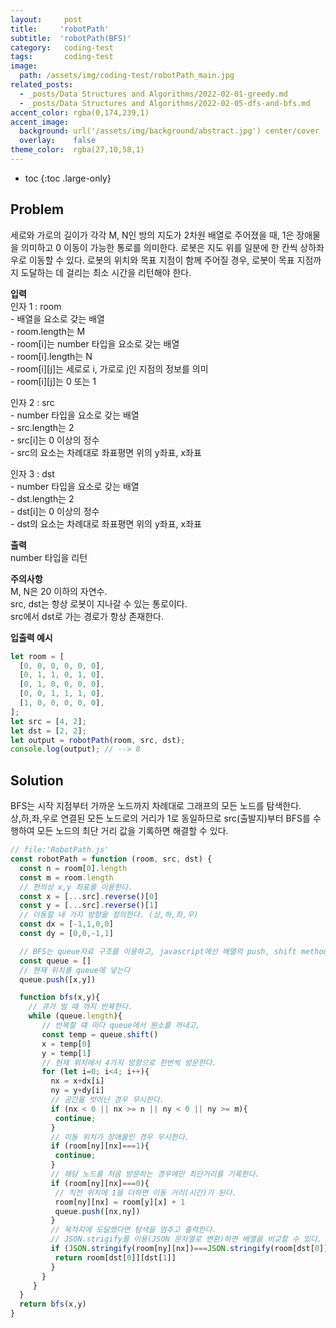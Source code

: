 ```yaml
---
layout:     post
title:     'robotPath'
subtitle:  'robotPath(BFS)'
category:   coding-test
tags:       coding-test
image: 
  path: /assets/img/coding-test/robotPath_main.jpg
related_posts: 
  - _posts/Data Structures and Algorithms/2022-02-01-greedy.md
  - _posts/Data Structures and Algorithms/2022-02-05-dfs-and-bfs.md
accent_color: rgba(0,174,239,1)
accent_image:
  background: url('/assets/img/background/abstract.jpg') center/cover
  overlay:    false
theme_color:  rgba(27,10,58,1)
---
```


* toc
{:toc .large-only}

## Problem

세로와 가로의 길이가 각각 M, N인 방의 지도가 2차원 배열로 주어졌을 때, 1은 장애물을 의미하고 0 이동이 가능한 통로를 의미한다. 로봇은 지도 위를 일분에 한 칸씩 상하좌우로 이동할 수 있다. 로봇의 위치와 목표 지점이 함께 주어질 경우, 로봇이 목표 지점까지 도달하는 데 걸리는 최소 시간을 리턴해야 한다.

**입력** <br/>
인자 1 : room <br/>
\- 배열을 요소로 갖는 배열 <br/>
\- room.length는 M <br/>
\- room[i]는 number 타입을 요소로 갖는 배열 <br/>
\- room[i].length는 N <br/>
\- room[i][j]는 세로로 i, 가로로 j인 지점의 정보를 의미 <br/>
\- room[i][j]는 0 또는 1 <br/>

인자 2 : src <br/>
\- number 타입을 요소로 갖는 배열 <br/>
\- src.length는 2 <br/>
\- src[i]는 0 이상의 정수 <br/>
\- src의 요소는 차례대로 좌표평면 위의 y좌표, x좌표 <br/>

인자 3 : dst <br/>
\- number 타입을 요소로 갖는 배열 <br/>
\- dst.length는 2 <br/>
\- dst[i]는 0 이상의 정수 <br/>
\- dst의 요소는 차례대로 좌표평면 위의 y좌표, x좌표 <br/>

**출력** <br/>
number 타입을 리턴

**주의사항** <br/>
M, N은 20 이하의 자연수.<br/>
src, dst는 항상 로봇이 지나갈 수 있는 통로이다.<br/>
src에서 dst로 가는 경로가 항상 존재한다.<br/>

**입출력 예시**
~~~js
let room = [
  [0, 0, 0, 0, 0, 0],
  [0, 1, 1, 0, 1, 0],
  [0, 1, 0, 0, 0, 0],
  [0, 0, 1, 1, 1, 0],
  [1, 0, 0, 0, 0, 0],
];
let src = [4, 2];
let dst = [2, 2];
let output = robotPath(room, src, dst);
console.log(output); // --> 8
~~~

## Solution

BFS는 시작 지점부터 가까운 노드까지 차례대로 그래프의 모든 노드를 탐색한다. <br/>
상,하,좌,우로 연결된 모든 노드로의 거리가 1로 동일하므로 src(출발지)부터 BFS를 수행하여 모든 노드의 최단 거리 값을 기록하면 해결할 수 있다. 

~~~js
// file:'RobotPath.js'
const robotPath = function (room, src, dst) {
  const n = room[0].length
  const m = room.length
  // 편의상 x,y 좌표를 이용한다.
  const x = [...src].reverse()[0]
  const y = [...src].reverse()[1]
  // 이동할 네 가지 방향을 정의한다. (상,하,좌,우)
  const dx = [-1,1,0,0]
  const dy = [0,0,-1,1]

  // BFS는 queue자료 구조를 이용하고, javascript에선 배열의 push, shift method로 쉽게 queue를 구현할 수 있다. 
  const queue = []
  // 현재 위치를 queue에 넣는다 
  queue.push([x,y])

  function bfs(x,y){
    // 큐가 빌 때 까지 반복한다. 
    while (queue.length){
       // 반복할 떄 마다 queue에서 원소를 꺼내고,
       const temp = queue.shift()
       x = temp[0]
       y = temp[1]
       // 현재 위치에서 4가지 방향으로 한번씩 방문한다. 
       for (let i=0; i<4; i++){
         nx = x+dx[i]
         ny = y+dy[i]
         // 공간을 벗어난 경우 무시한다.
         if (nx < 0 || nx >= n || ny < 0 || ny >= m){
          continue;
         }
         // 이동 위치가 장애물인 경우 무시한다.
         if (room[ny][nx]===1){
          continue;
         }
         // 해당 노드를 처음 방문하는 경우에만 최단거리를 기록한다.
         if (room[ny][nx]===0){
          // 직전 위치에 1을 더하면 이동 거리(시간)가 된다.
          room[ny][nx] = room[y][x] + 1
          queue.push([nx,ny])
         }
         // 목적지에 도달했다면 탐색을 멈추고 출력한다.
         // JSON.strigify를 이용(JSON 문자열로 변환)하면 배열을 비교할 수 있다.
         if (JSON.stringify(room[ny][nx])===JSON.stringify(room[dst[0]][dst[1]])){
          return room[dst[0]][dst[1]]
         }
       }
     }
  }
  return bfs(x,y)
}
~~~